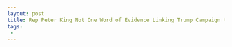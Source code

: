 ```yaml
---
layout: post
title: Rep Peter King Not One Word of Evidence Linking Trump Campaign to Russian Collusion
tags:
 -
---
```


